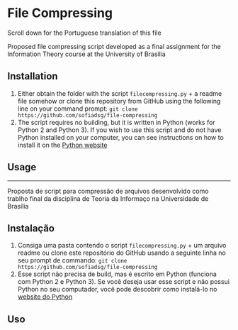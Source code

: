 # File Compressing
Scroll down for the Portuguese translation of this file

Proposed file compressing script developed as a final assignment for the Information Theory course at the University of Brasilia

## Installation

1. Either obtain the folder with the script `filecompressing.py` + a readme file somehow or clone this repository from GitHub using the following line on your command prompt: ```git clone https://github.com/sofiadsg/file-compressing```
2. The script requires no building, but it is written in Python (works for Python 2 and Python 3). If you wish to use this script and do not have Python installed on your computer, you can see instructions on how to install it on the [Python website](https://www.python.org/downloads/)

## Usage

--------------------------------------------
Proposta de script para compressão de arquivos desenvolvido como trablho final da disciplina de Teoria da Informaço na Universidade de Brasília

## Instalação

1. Consiga uma pasta contendo o script `filecompressing.py` + um arquivo readme ou clone este repositório do GitHub usando a seguinte linha no seu prompt de commando: `git clone https://github.com/sofiadsg/file-compressing`
2. Esse script não precisa de build, mas é escrito em Python (funciona com Python 2 e Python 3). Se você deseja usar esse script e não possui Python no seu computador, você pode descobrir como instalá-lo no [website do Python](https://www.python.org/downloads/)

## Uso